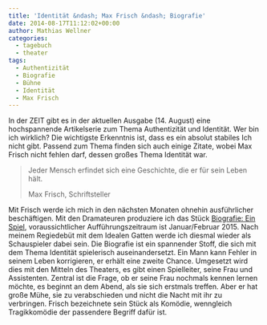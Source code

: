 ```yaml
---
title: 'Identität &ndash; Max Frisch &ndash; Biografie'
date: 2014-08-17T11:12:02+00:00
author: Mathias Wellner
categories:
  - tagebuch
  - theater
tags:
  - Authentizität
  - Biografie
  - Bühne
  - Identität
  - Max Frisch
---
```

In der ZEIT gibt es in der aktuellen Ausgabe (14. August) eine hochspannende Artikelserie zum Thema Authentizität und Identität. Wer bin ich wirklich? Die wichtigste Erkenntnis ist, dass es ein absolut stabiles Ich nicht gibt. Passend zum Thema finden sich auch einige Zitate, wobei Max Frisch nicht fehlen darf, dessen großes Thema Identität war. 

> Jeder Mensch erfindet sich eine Geschichte, die er für sein Leben hält. 
> 
> Max Frisch, Schriftsteller 

Mit Frisch werde ich mich in den nächsten Monaten ohnehin ausführlicher beschäftigen. Mit den Dramateuren produziere ich das Stück <a href="http://de.wikipedia.org/wiki/Biografie:_Ein_Spiel" title="Biografie: Ein Spiel" target="_blank">Biografie: Ein Spiel</a>, voraussichtlicher Aufführungszeitraum ist Januar/Februar 2015. Nach meinem Regiedebüt mit dem Idealen Gatten werde ich diesmal wieder als Schauspieler dabei sein. Die Biografie ist ein spannender Stoff, die sich mit dem Thema Identität spielerisch auseinandersetzt. Ein Mann kann Fehler in seinem Leben korrigieren, er erhält eine zweite Chance. Umgesetzt wird dies mit den Mitteln des Theaters, es gibt einen Spielleiter, seine Frau und Assistenten. Zentral ist die Frage, ob er seine Frau nochmals kennen lernen möchte, es beginnt an dem Abend, als sie sich erstmals treffen. Aber er hat große Mühe, sie zu verabschieden und nicht die Nacht mit ihr zu verbringen. Frisch bezeichnete sein Stück als Komödie, wenngleich Tragikkomödie der passendere Begriff dafür ist.